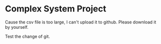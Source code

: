 # Complex System Project

Cause the csv file is too large, I can't upload it to github. Please download it by yourself.

Test the change of git.
